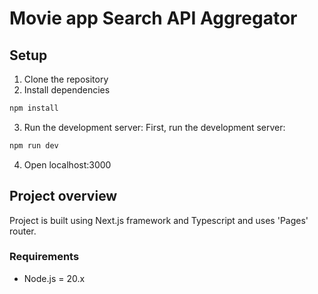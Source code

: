 # Movie app Search API Aggregator

## Setup
1. Clone the repository
2. Install dependencies
```bash
npm install
````
3. Run the development server:
First, run the development server:
```bash
npm run dev
```
4. Open localhost:3000

## Project overview

Project is built using Next.js framework and Typescript and uses 'Pages' router.

### Requirements
- Node.js = 20.x


